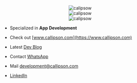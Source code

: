 
<div align="center">
  <br />
  <img
    src="https://github-readme-streak-stats.herokuapp.com?user=calipsow"
    alt="calipsow"
  />
  <br />
    <img
    src="https://github-readme-stats.vercel.app/api?username=calipsow&show_icons=true&rank_icon=github&number_format=short&hide=prs,issues&hide_progress=true"
    alt="calipsow"
  />
  <br />
    <img
    src="https://github-readme-stats.vercel.app/api/top-langs?username=calipsow&show_icons=true&locale=en&layout=compact&langs_count=6&hide=jupiter-notebook&hide_title=true"
    alt="calipsow"
  />
  <br />
</div>


- Specialized in **App Development**

- Check out [www.callipson.com](https://www.callipson.com)

- Latest [Dev Blog](https://callipson.com/blog/development)

- Contact [WhatsApp](https://wa.me/message/QZ7KU4ISEPIZO1)

- Mail [development@callipson.com](mailto:development@callipson.com)

- [LinkedIn](https://www.linkedin.com/in/dennis-wilke-646691243?utm_source=share&utm_campaign=share_via&utm_content=profile&utm_medium=ios_app)



